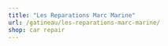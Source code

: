 ```yaml
---
title: "Les Reparations Marc Marine"
url: /gatineau/les-reparations-marc-marine/
shop: car repair
---
```

